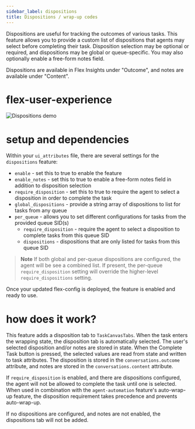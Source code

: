 ```yaml
---
sidebar_label: dispositions
title: Dispositions / wrap-up codes
---
```


Dispositions are useful for tracking the outcomes of various tasks. This feature allows you to provide a custom list of dispositions that agents may select before completing their task. Disposition selection may be optional or required, and dispositions may be global or queue-specific. You may also optionally enable a free-form notes field.

Dispositions are available in Flex Insights under "Outcome", and notes are available under "Content".

# flex-user-experience

![Dispositions demo](/img/features/dispositions/dispositions.gif)

# setup and dependencies

Within your `ui_attributes` file, there are several settings for the `dispositions` feature:

- `enable` - set this to true to enable the feature
- `enable_notes` - set this to true to enable a free-form notes field in addition to disposition selection
- `require_disposition` - set this to true to require the agent to select a disposition in order to complete the task
- `global_dispositions` - provide a string array of dispositions to list for tasks from any queue
- `per_queue` - allows you to set different configurations for tasks from the provided queue SID(s)
  - `require_disposition` - require the agent to select a disposition to complete tasks from this queue SID
  - `dispositions` - dispositions that are only listed for tasks from this queue SID

> **Note**
> If both global and per-queue dispositions are configured, the agent will be see a combined list.
> If present, the per-queue `require_disposition` setting will override the higher-level `require_dispositions` setting.

Once your updated flex-config is deployed, the feature is enabled and ready to use.

# how does it work?

This feature adds a disposition tab to `TaskCanvasTabs`. When the task enters the wrapping state, the disposition tab is automatically selected. The user's selected disposition and/or notes are stored in state. When the Complete Task button is pressed, the selected values are read from state and written to task attributes. The disposition is stored in the `conversations.outcome` attribute, and notes are stored in the `conversations.content` attribute.

If `require_disposition` is enabled, and there are dispositions configured, the agent will not be allowed to complete the task until one is selected. When used in combination with the `agent-automation` feature's auto-wrap-up feature, the disposition requirement takes precedence and prevents auto-wrap-up.

If no dispositions are configured, and notes are not enabled, the dispositions tab will not be added.
